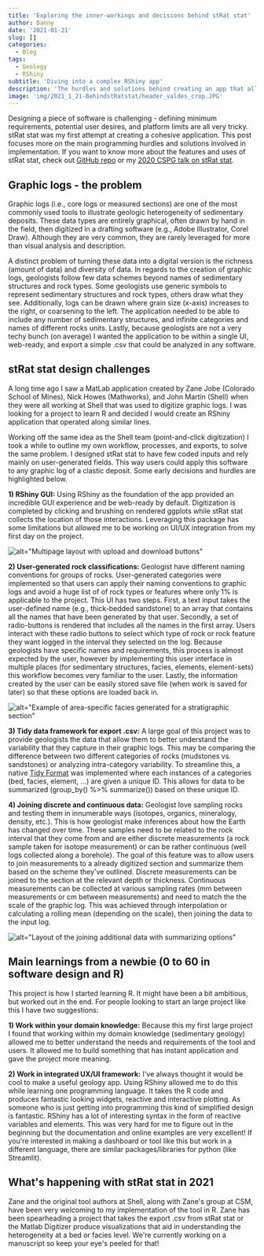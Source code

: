 ```yaml
---
title: 'Exploring the inner-workings and decisions behind stRat stat'
author: Danny
date: '2021-01-21'
slug: []
categories:
  - Blog
tags:
  - Geology
  - RShiny
subtitle: 'Diving into a complex RShiny app'
description: 'The hurdles and solutions behind creating an app that allows geologist to turn graphic logs/core logs into a tabulated rich data format'
image: 'img/2021_1_21-BehindstRatstat/header_valdes_crop.JPG'
---
```


Designing a piece of software is challenging - defining minimum requirements, potential user desires, and platform limits are all very tricky. stRat stat was my first attempt at creating a cohesive application. This post focuses more on the main programming hurdles and solutions involved in implementation. If you want to know more about the features and uses of stRat stat, check out [GitHub repo](https://github.com/ActiveMargins/stRatstat) or my [2020 CSPG talk on stRat stat](https://www.youtube.com/watch?v=4cbkrBNZ2o4&ab_channel=CptCatastrophe).

## Graphic logs - the problem

Graphic logs (i.e., core logs or measured sections) are one of the most commonly used tools to illustrate geologic heterogeneity of sedimentary deposits. These data types are entirely graphical, often drawn by hand in the field, then digitized in a drafting software (e.g., Adobe Illustrator, Corel Draw). Although they are very common, they are rarely leveraged for more than visual analysis and description.

A distinct problem of turning these data into a digital version is the richness (amount of data) and diversity of data. In regards to the creation of graphic logs, geologists follow few data schemes beyond names of sedimentary structures and rock types. Some geologists use generic symbols to represent sedimentary structures and rock types, others draw what they see. Additionally, logs can be drawn where grain size (x-axis) increases to the right, or coarsening to the left. The application needed to be able to include any number of sedimentary structures, and infinite categories and names of different rocks units. Lastly, because geologists are not a very techy bunch (on average) I wanted the application to be within a single UI, web-ready, and export a simple .csv that could be analyzed in any software. 

## stRat stat design challenges

A long time ago I saw a MatLab application created by Zane Jobe (Colorado School of Mines), Nick Howes (Mathworks), and John Martin (Shell) when they were all working at Shell that was used to digitize graphic logs. I was looking for a project to learn R and decided I would create an RShiny application that operated along similar lines.

Working off the same idea as the Shell team (point-and-click digitization) I took a while to outline my own workflow, processes, and exports, to solve the same problem. I designed stRat stat to have few coded inputs and rely mainly on user-generated fields. This way users could apply this software to any graphic log of a clastic deposit. Some early decisions and hurdles are highlighted below.

**1) RShiny GUI:** Using RShiny as the foundation of the app provided an incredible GUI experience and be web-ready by default. Digitization is completed by clicking and brushing on rendered ggplots while stRat stat collects the location of those interactions. Leveraging this package has some limitations but allowed me to be working on UI/UX integration from my first day on the project.

![alt="Multipage layout with upload and download buttons" ](/img/2021_1_21-BehindstRatstat/WorkingInRShiny.JPG)


**2) User-generated rock classifications:** Geologist have different naming conventions for groups of rocks. User-generated categories were implemented so that users can apply their naming conventions to graphic logs and avoid a huge list of of rock types or features where only 1% is applicable to the project. This UI has two steps. First, a text input takes the user-defined name (e.g., thick-bedded sandstone) to an array that contains all the names that have been generated by that user. Secondly, a set of radio-buttons is rendered that includes all the names in the first array. Users interact with these radio buttons to select which type of rock or rock feature they want logged in the interval they selected on the log. Because geologists have specific names and requirements, this process is almost expected by the user, however by implementing this user interface in multiple places (for sedimentary structures, facies, elements, element-sets) this workflow becomes very familiar to the user. Lastly, the information created by the user can be easily stored save file (when work is saved for later) so that these options are loaded back in.

![alt="Example of area-specific facies generated for a stratigraphic section" ](/img/2021_1_21-BehindstRatstat/DynamicFacies.JPG)

**3) Tidy data framework for export .csv:** A large goal of this project was to provide geologists the data that allow them to better understand the variability that they capture in their graphic logs. This may be comparing the difference between two different categories of rocks (mudstones vs. sandstones) or analyzing intra-category variability. To streamline this, a native [Tidy Format](https://vita.had.co.nz/papers/tidy-data.pdf) was implemented where each instances of a categories (bed, facies, element, ...) are given a unique ID. This allows for data to be summarized (group_by() %>% summarize()) based on these unique ID.

**4) Joining discrete and continuous data:** Geologist love sampling rocks and testing them in innumerable ways (isotopes, organics, mineralogy, density, etc.). This is how geologist make inferences about how the Earth has changed over time. These samples need to be related to the rock interval that they come from and are either discrete measurements (a rock sample taken for isotope measurement) or can be rather continuous (well logs collected along a borehole). The goal of this feature was to allow users to join measurements to a already digitized section and summarize them based on the scheme they've outlined. Discrete measurements can be joined to the section at the relevant depth or thickness. Continuous measurements can be collected at various sampling rates (mm between measurements or cm between measurements) and need to match the the scale of the graphic log. This was achieved through interpolation or calculating a rolling mean (depending on the scale), then joining the data to the input log.

![alt="Layout of the joining additional data with summarizing options"](/img/2021_1_21-BehindstRatstat/JoiningAdditionalMeasurements.JPG)


## Main learnings from a newbie (0 to 60 in software design and R)

This project is how I started learning R. It might have been a bit ambitious, but worked out in the end. For people looking to start an large project like this I have two suggestions:

**1) Work within your domain knowledge:** Because this my first large project I found that working within my domain knowledge (sedimentary geology) allowed me to better understand the needs and requirements of the tool and users. It allowed me to build something that has instant application and gave the project more meaning. 

**2) Work in integrated UX/UI framework:** I've always thought it would be cool to make a useful geology app. Using RShiny allowed me to do this while learning one programming language. It takes the R code and produces fantastic looking widgets, reactive and interactive plotting. As someone who is just getting into programming this kind of simplified design is fantastic. RShiny has a lot of interesting syntax in the form of reactive variables and elements. This was very hard for me to figure out in the beginning but the documentation and online examples are very excellent! If you're interested in making a dashboard or tool like this but work in a different language, there are similar packages/libraries for python (like Streamlit).


## What's happening with stRat stat in 2021

Zane and the original tool authors at Shell, along with Zane's group at CSM, have been very welcoming to my implementation of the tool in R. Zane has been spearheading a project that takes the export .csv from stRat stat or the Matlab Digitizer produce visualizations that aid in understanding the heterogeneity at a bed or facies level. We're currently working on a manuscript so keep your eye's peeled for that!